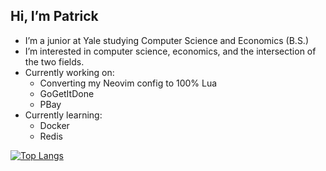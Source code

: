 ## Hi, I’m Patrick
- I’m a junior at Yale studying Computer Science and Economics (B.S.)
- I’m interested in computer science, economics, and the intersection of the two fields.
- Currently working on:
  - Converting my Neovim config to 100% Lua
  - GoGetItDone
  - PBay
- Currently learning:
  - Docker
  - Redis

[![Top Langs](https://github-readme-stats.vercel.app/api/top-langs/?username=psebaraj&layout=compact&langs_count=6&theme=dark)](https://github.com/psebaraj/github-readme-stats)
<!---
PSebaRaj/PSebaRaj is a ✨ special ✨ repository because its `README.md` (this file) appears on your GitHub profile.
You can click the Preview link to take a look at your changes.
--->
